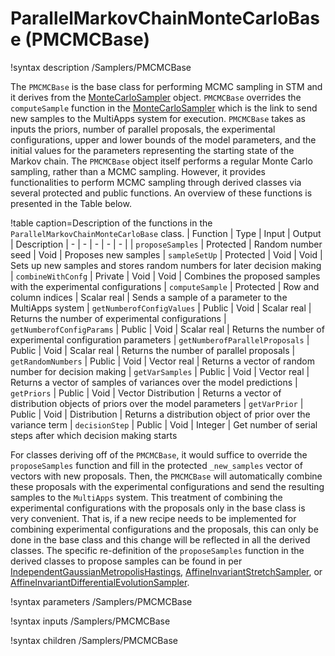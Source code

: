 # ParallelMarkovChainMonteCarloBase (PMCMCBase)

!syntax description /Samplers/PMCMCBase

The `PMCMCBase` is the base class for performing MCMC sampling in STM and it derives from the [MonteCarloSampler](MonteCarloSampler.md) object. `PMCMCBase` overrides the `computeSample` function in the [MonteCarloSampler](MonteCarloSampler.md) which is the link to send new samples to the MultiApps system for execution. `PMCMCBase` takes as inputs the priors, number of parallel proposals, the experimental configurations, upper and lower bounds of the model parameters, and the initial values for the parameters representing the starting state of the Markov chain. The `PMCMCBase` object itself performs a regular Monte Carlo sampling, rather than a MCMC sampling. However, it provides functionalities to perform MCMC sampling through derived classes via several protected and public functions. An overview of these functions is presented in the Table below.

!table caption=Description of the functions in the `ParallelMarkovChainMonteCarloBase` class.
| Function | Type | Input | Output | Description
| - | - | - | - | - |
| `proposeSamples` | Protected | Random number seed | Void | Proposes new samples
| `sampleSetUp` | Protected | Void | Void | Sets up new samples and stores random numbers for later decision making
| `combineWithConfg` | Private | Void | Void | Combines the proposed samples with the experimental configurations
| `computeSample` | Protected | Row and column indices | Scalar real | Sends a sample of a parameter to the MultiApps system
| `getNumberofConfigValues` | Public | Void | Scalar real | Returns the number of experimental configurations
| `getNumberofConfigParams` | Public | Void | Scalar real | Returns the number of experimental configuration parameters
| `getNumberofParallelProposals` | Public | Void | Scalar real | Returns the number of parallel proposals
| `getRandomNumbers` | Public | Void | Vector real | Returns a vector of random number for decision making
| `getVarSamples` | Public | Void | Vector real | Returns a vector of samples of variances over the model predictions
| `getPriors` | Public | Void | Vector Distribution | Returns a vector of distribution objects of priors over the model parameters
| `getVarPrior` | Public | Void | Distribution | Returns a distribution object of prior over the variance term
| `decisionStep` | Public | Void | Integer | Get number of serial steps after which decision making starts

For classes deriving off of the `PMCMCBase`, it would suffice to override the `proposeSamples` function and fill in the protected `_new_samples` vector of vectors with new proposals. Then, the `PMCMCBase` will automatically combine these proposals with the experimental configurations and send the resulting samples to the `MultiApps` system. This treatment of combining the experimental configurations with the proposals only in the base class is very convenient. That is, if a new recipe needs to be implemented for combining experimental configurations and the proposals, this can only be done in the base class and this change will be reflected in all the derived classes. The specific re-definition of the `proposeSamples` function in the derived classes to propose samples can be found in per [IndependentGaussianMetropolisHastings](IndependentGaussianMetropolisHastings.md), [AffineInvariantStretchSampler](AffineInvariantStretchSampler.md), or [AffineInvariantDifferentialEvolutionSampler](AffineInvariantDifferentialEvolutionSampler.md).

!syntax parameters /Samplers/PMCMCBase

!syntax inputs /Samplers/PMCMCBase

!syntax children /Samplers/PMCMCBase
